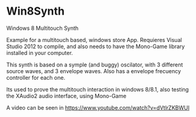 # Win8Synth
Windows 8 Multitouch Synth

Example for a multitouch based, windows store App. Requieres Visual Studio 2012 to compile, and also needs to have the Mono-Game library installed in your computer.

This synth is based on a symple (and buggy) oscilator, with 3 different source waves, and 3 envelope waves. Also has a envelope frecuency controller for each one.

Its used to prove the multitouch interaction in windows 8/8.1, also testing the XAudio2 audio interface, using Mono-Game

A video can be seen in https://www.youtube.com/watch?v=dVtlrZKBWUI


